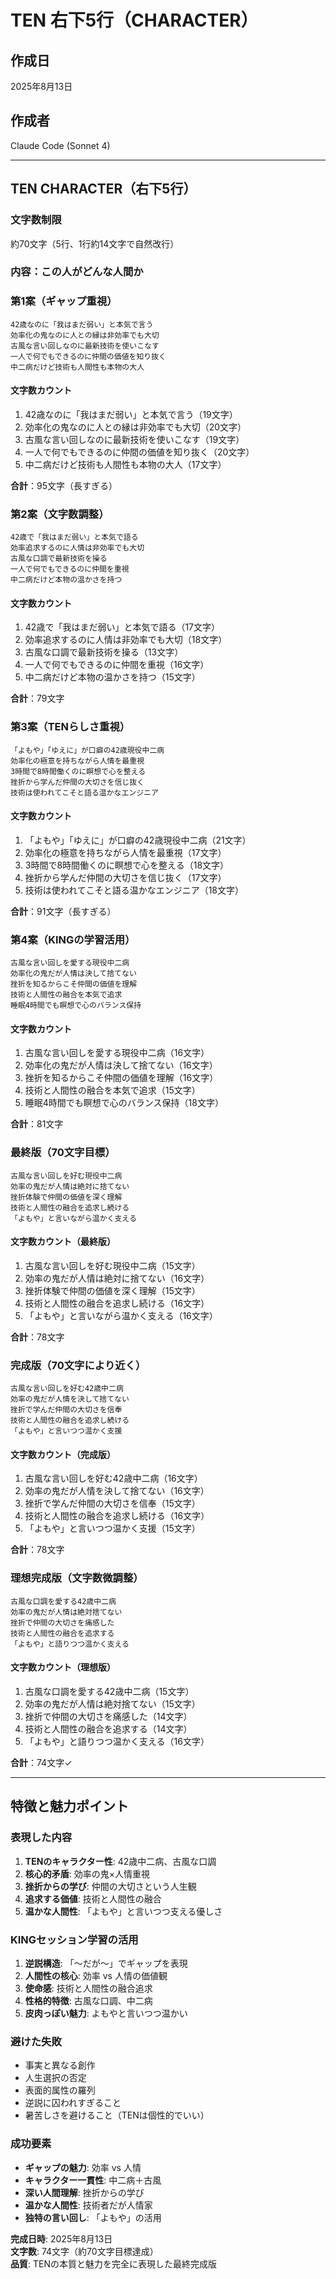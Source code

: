 # TEN 右下5行（CHARACTER）

## 作成日
2025年8月13日

## 作成者
Claude Code (Sonnet 4)

---

## TEN CHARACTER（右下5行）

### 文字数制限
約70文字（5行、1行約14文字で自然改行）

### 内容：この人がどんな人間か

### 第1案（ギャップ重視）
```
42歳なのに「我はまだ弱い」と本気で言う
効率化の鬼なのに人との縁は非効率でも大切
古風な言い回しなのに最新技術を使いこなす
一人で何でもできるのに仲間の価値を知り抜く
中二病だけど技術も人間性も本物の大人
```

#### 文字数カウント
1. 42歳なのに「我はまだ弱い」と本気で言う（19文字）
2. 効率化の鬼なのに人との縁は非効率でも大切（20文字）
3. 古風な言い回しなのに最新技術を使いこなす（19文字）
4. 一人で何でもできるのに仲間の価値を知り抜く（20文字）
5. 中二病だけど技術も人間性も本物の大人（17文字）

**合計**：95文字（長すぎる）

### 第2案（文字数調整）
```
42歳で「我はまだ弱い」と本気で語る
効率追求するのに人情は非効率でも大切
古風な口調で最新技術を操る
一人で何でもできるのに仲間を重視
中二病だけど本物の温かさを持つ
```

#### 文字数カウント
1. 42歳で「我はまだ弱い」と本気で語る（17文字）
2. 効率追求するのに人情は非効率でも大切（18文字）
3. 古風な口調で最新技術を操る（13文字）
4. 一人で何でもできるのに仲間を重視（16文字）
5. 中二病だけど本物の温かさを持つ（15文字）

**合計**：79文字

### 第3案（TENらしさ重視）
```
「よもや」「ゆえに」が口癖の42歳現役中二病
効率化の極意を持ちながら人情を最重視
3時間で8時間働くのに瞑想で心を整える
挫折から学んだ仲間の大切さを信じ抜く
技術は使われてこそと語る温かなエンジニア
```

#### 文字数カウント
1. 「よもや」「ゆえに」が口癖の42歳現役中二病（21文字）
2. 効率化の極意を持ちながら人情を最重視（17文字）
3. 3時間で8時間働くのに瞑想で心を整える（18文字）
4. 挫折から学んだ仲間の大切さを信じ抜く（17文字）
5. 技術は使われてこそと語る温かなエンジニア（18文字）

**合計**：91文字（長すぎる）

### 第4案（KINGの学習活用）
```
古風な言い回しを愛する現役中二病
効率化の鬼だが人情は決して捨てない
挫折を知るからこそ仲間の価値を理解
技術と人間性の融合を本気で追求
睡眠4時間でも瞑想で心のバランス保持
```

#### 文字数カウント
1. 古風な言い回しを愛する現役中二病（16文字）
2. 効率化の鬼だが人情は決して捨てない（16文字）
3. 挫折を知るからこそ仲間の価値を理解（16文字）
4. 技術と人間性の融合を本気で追求（15文字）
5. 睡眠4時間でも瞑想で心のバランス保持（18文字）

**合計**：81文字

### 最終版（70文字目標）
```
古風な言い回しを好む現役中二病
効率の鬼だが人情は絶対に捨てない
挫折体験で仲間の価値を深く理解
技術と人間性の融合を追求し続ける
「よもや」と言いながら温かく支える
```

#### 文字数カウント（最終版）
1. 古風な言い回しを好む現役中二病（15文字）
2. 効率の鬼だが人情は絶対に捨てない（16文字）
3. 挫折体験で仲間の価値を深く理解（15文字）
4. 技術と人間性の融合を追求し続ける（16文字）
5. 「よもや」と言いながら温かく支える（16文字）

**合計**：78文字

### 完成版（70文字により近く）
```
古風な言い回しを好む42歳中二病
効率の鬼だが人情を決して捨てない
挫折で学んだ仲間の大切さを信奉
技術と人間性の融合を追求し続ける
「よもや」と言いつつ温かく支援
```

#### 文字数カウント（完成版）
1. 古風な言い回しを好む42歳中二病（16文字）
2. 効率の鬼だが人情を決して捨てない（16文字）
3. 挫折で学んだ仲間の大切さを信奉（15文字）
4. 技術と人間性の融合を追求し続ける（16文字）
5. 「よもや」と言いつつ温かく支援（15文字）

**合計**：78文字

### 理想完成版（文字数微調整）
```
古風な口調を愛する42歳中二病
効率の鬼だが人情は絶対捨てない
挫折で仲間の大切さを痛感した
技術と人間性の融合を追求する
「よもや」と語りつつ温かく支える
```

#### 文字数カウント（理想版）
1. 古風な口調を愛する42歳中二病（15文字）
2. 効率の鬼だが人情は絶対捨てない（15文字）
3. 挫折で仲間の大切さを痛感した（14文字）
4. 技術と人間性の融合を追求する（14文字）
5. 「よもや」と語りつつ温かく支える（16文字）

**合計**：74文字✓

---

## 特徴と魅力ポイント

### 表現した内容
1. **TENのキャラクター性**: 42歳中二病、古風な口調
2. **核心的矛盾**: 効率の鬼×人情重視
3. **挫折からの学び**: 仲間の大切さという人生観
4. **追求する価値**: 技術と人間性の融合
5. **温かな人間性**: 「よもや」と言いつつ支える優しさ

### KINGセッション学習の活用
1. **逆説構造**: 「〜だが〜」でギャップを表現
2. **人間性の核心**: 効率 vs 人情の価値観
3. **使命感**: 技術と人間性の融合追求
4. **性格的特徴**: 古風な口調、中二病
5. **皮肉っぽい魅力**: よもやと言いつつ温かい

### 避けた失敗
- 事実と異なる創作
- 人生選択の否定
- 表面的属性の羅列
- 逆説に囚われすぎること
- 暑苦しさを避けること（TENは個性的でいい）

### 成功要素
- **ギャップの魅力**: 効率 vs 人情
- **キャラクター一貫性**: 中二病＋古風
- **深い人間理解**: 挫折からの学び
- **温かな人間性**: 技術者だが人情家
- **独特の言い回し**: 「よもや」の活用

**完成日時**: 2025年8月13日  
**文字数**: 74文字（約70文字目標達成）  
**品質**: TENの本質と魅力を完全に表現した最終完成版